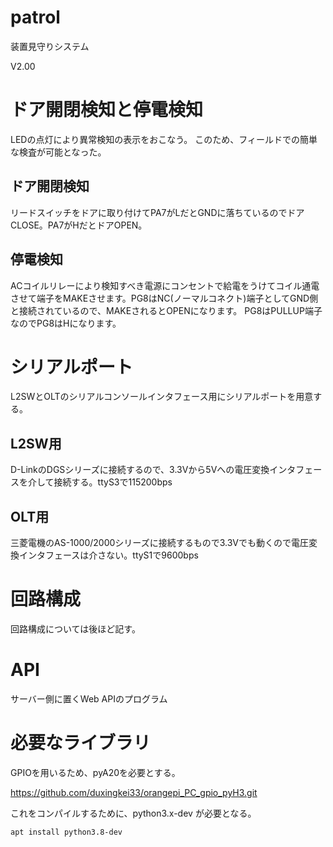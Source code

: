 # patrol

装置見守りシステム

V2.00

# ドア開閉検知と停電検知

LEDの点灯により異常検知の表示をおこなう。
このため、フィールドでの簡単な検査が可能となった。

## ドア開閉検知

リードスイッチをドアに取り付けてPA7がLだとGNDに落ちているのでドアCLOSE。PA7がHだとドアOPEN。

## 停電検知

ACコイルリレーにより検知すべき電源にコンセントで給電をうけてコイル通電させて端子をMAKEさせます。PG8はNC(ノーマルコネクト)端子としてGND側と接続されているので、MAKEされるとOPENになります。
PG8はPULLUP端子なのでPG8はHになります。

# シリアルポート

L2SWとOLTのシリアルコンソールインタフェース用にシリアルポートを用意する。

## L2SW用

D-LinkのDGSシリーズに接続するので、3.3Vから5Vへの電圧変換インタフェースを介して接続する。ttyS3で115200bps

## OLT用

三菱電機のAS-1000/2000シリーズに接続するもので3.3Vでも動くので電圧変換インタフェースは介さない。ttyS1で9600bps

# 回路構成

回路構成については後ほど記す。

# API

サーバー側に置くWeb APIのプログラム

# 必要なライブラリ

GPIOを用いるため、pyA20を必要とする。

https://github.com/duxingkei33/orangepi_PC_gpio_pyH3.git

これをコンパイルするために、python3.x-dev が必要となる。

    apt install python3.8-dev

